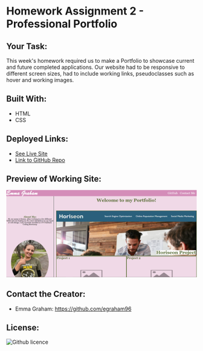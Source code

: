 
# Homework Assignment 2 - Professional Portfolio

## Your Task:
This week's homework required us to make a Portfolio to showcase current and future completed applications. Our website had to be responsive to different screen sizes, had to include working links, pseudoclasses such as hover and working images.

## Built With:
* HTML
* CSS

## Deployed Links:
* [See Live Site](https://egraham96.github.io/Professional-Portfolio/)
* [Link to GitHub Repo](https://github.com/egraham96/Professional-Portfolio)
                                                                                        
## Preview of Working Site:
![Screenshot of Deployed Application](Assets/ScreenshotofDeployedApplication.PNG)

## Contact the Creator:
* Emma Graham: https://github.com/egraham96

## License:
![Github licence](http://img.shields.io/badge/license-MIT-blue.svg)


